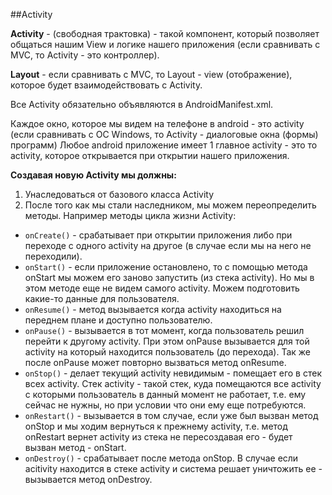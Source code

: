 ##Activity

**Activity** - (свободная трактовка) - такой компонент, который позволяет общаться нашим View и логике нашего приложения (если сравнивать с MVC, то Activity - это контроллер).

**Layout** - если сравнивать с MVC, то Layout - view (отображение), которое будет взаимодействовать с Activity.

Все Activity обязательно объявляются в AndroidManifest.xml.

Каждое окно, которое мы видем на телефоне в android - это activity (если сравнивать с ОС Windows, то Activity - диалоговые окна (формы) программ)
Любое android приложение имеет 1 главное activity - это то activity, которое открывается при открытии нашего приложения.

**Создавая новую Activity мы должны:**

1. Унаследоваться от базового класса Activity
2. После того как мы стали наследником, мы можем переопределить методы. Например методы цикла жизни Activity:
- ```onCreate()``` - срабатывает при открытии приложения либо при переходе с одного activity на другое (в случае если мы на него не переходили).
- ```onStart()``` - если приложение остановлено, то с помощью метода onStart мы можем его заново запустить (из стека activity). Но мы в этом методе еще не видем самого activity. Можем подготовить какие-то данные для пользователя.
- ```onResume()``` - метод вызывается когда activity находиться на переднем плане и доступно пользователю.
- ```onPause()``` - вызывается в тот момент, когда пользователь решил перейти к другому activity. При этом onPause вызывается для той activity на который находится пользователь (до перехода). Так же после onPause может повторно вызваться метод onResume.
- ```onStop()``` - делает текущий activity невидимым - помещает его в стек всех activity. Стек activity - такой стек, куда помещаются все activity с которыми пользователь в данный момент не работает, т.е. ему сейчас не нужны, но при условии что они ему еще потребуются.
- ```onRestart()``` - вызывается в том случае, если уже был вызван метод onStop и мы ходим вернуться к прежнему activity, т.е. метод onRestart вернет activity из стека не пересоздавая его - будет вызван метод - onStart.
- ```onDestroy()``` - срабатывает после метода onStop. В случае если acitivity находится в стеке activity и система решает уничтожить ее - вызывается метод onDestroy.